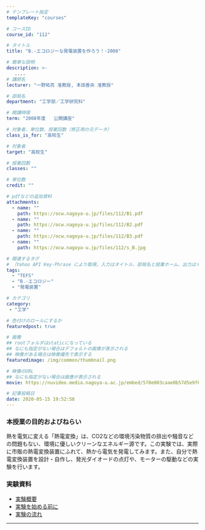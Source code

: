 ```yaml
---
# テンプレート指定
templateKey: "courses"

# コースID
course_id: "112"

# タイトル
title: "B.-エコロジーな発電装置を作ろう！-2008"

# 簡単な説明
description: >-
   ....
# 講師名
lecturer: "一野祐亮 准教授, 本田善央 准教授"

# 部局名
department: "工学部／工学研究科"

# 開講時限
term: "2008年度	公開講座"

# 対象者、単位数、授業回数（修正用の元データ）
class_is_for: "高校生"

# 対象者
target: "高校生"

# 授業回数
classes: ""

# 単位数
credit: ""

# pdfなどの追加資料
attachments:
  - name: "" 
    path: https://ocw.nagoya-u.jp/files/112/B1.pdf
  - name: "" 
    path: https://ocw.nagoya-u.jp/files/112/B2.pdf
  - name: "" 
    path: https://ocw.nagoya-u.jp/files/112/B3.pdf
  - name: "" 
    path: https://ocw.nagoya-u.jp/files/112/s_B.jpg

# 関連するタグ
# （Yahoo API Key-Phrase により取得。入力はタイトル、部局名と授業ホーム、出力はキーフレーズ（tags））
tags:
  - "TEFS"
  - "B.-エコロジー"
  - "発電装置"

# カテゴリ
category:
 - "工学"

# 色付けのロールにするか
featuredpost: true

# 画像
## rootフォルダはstaticになっている
## なにも指定がない場合はデフォルトの画像が表示される
## 映像がある場合は映像優先で表示する
featuredimage: /img/common/thumbnail.png

# 映像のURL
## なにも指定がない場合は画像が表示される
movie: https://nuvideo.media.nagoya-u.ac.jp/embed/570e003caae0b57d5e9f694ab769b31e4ccb6395

# 記事投稿日
date: 2020-05-15 19:52:58
---
```


### 本授業の目的およびねらい

熱を電気に変える「熱電変換」は、CO2などの環境汚染物質の排出や騒音などの問題もない、環境に優しいクリーンなエネルギー源です。この実験では、実際に市販の熱電変換装置にふれて、熱から電気を発電してみます。また、自分で熱電変換装置を設計・自作し、発光ダイオードの点灯や、モーターの駆動などの実験を行います。














### 実験資料

* [実験概要](https://ocw.nagoya-u.jp/files/112/B1.pdf) 
* [実験を始める前に](https://ocw.nagoya-u.jp/files/112/B2.pdf) 
* [実験の流れ](https://ocw.nagoya-u.jp/files/112/B3.pdf) 












-----